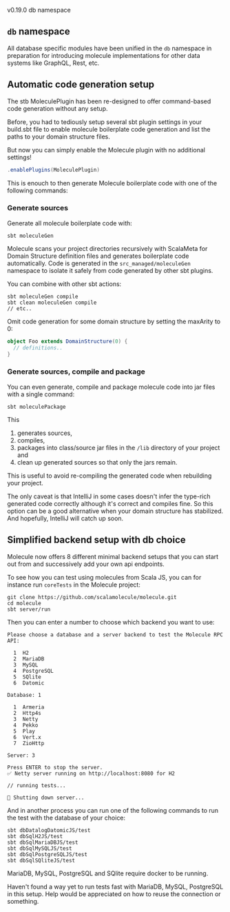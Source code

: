 v0.19.0 db namespace


## `db` namespace

All database specific modules have been unified in the `db` namespace in preparation for introducing
molecule implementations for other data systems like GraphQL, Rest, etc.


    
## Automatic code generation setup

The stb MoleculePlugin has been re-designed to offer command-based code generation without any setup.

Before, you had to tediously setup several sbt plugin settings in your build.sbt file to enable molecule boilerplate code generation and list the paths to your domain structure files.

But now you can simply enable the Molecule plugin with no additional settings!

```scala
.enablePlugins(MoleculePlugin)
```
This is enouch to then generate Molecule boilerplate code with one of the following commands:

### Generate sources

Generate all molecule boilerplate code with:
```
sbt moleculeGen
```

Molecule scans your project directories recursively with ScalaMeta for Domain Structure definition files and generates boilerplate code automatically. Code is generated in the `src_managed/moleculeGen` namespace to isolate it safely from code generated by other sbt plugins.

You can combine with other sbt actions:
```
sbt moleculeGen compile
sbt clean moleculeGen compile
// etc..
```

Omit code generation for some domain structure by setting the maxArity to 0:

```scala
object Foo extends DomainStructure(0) {
  // definitions..
}
```


### Generate sources, compile and package

You can even generate, compile and package molecule code into jar files with a single command: 
```
sbt moleculePackage
```
This 

1. generates sources, 
2. compiles,
3. packages into class/source jar files in the `/lib` directory of your project and 
4. clean up generated sources so that only the jars remain. 
 
This is useful to avoid re-compiling the generated code when rebuilding your project.

The only caveat is that IntelliJ in some cases doesn't infer the type-rich generated code correctly although it's correct and compiles fine. So this option can be a good alternative when your domain structure has stabilized. And hopefully, IntelliJ will catch up soon.


## Simplified backend setup with db choice

Molecule now offers 8 different minimal backend setups that you can start out from and successively add your own api endpoints.

To see how you can test using molecules from Scala JS, you can for instance run `coreTests` in the Molecule project:

```
git clone https://github.com/scalamolecule/molecule.git
cd molecule
sbt server/run
```
Then you can enter a number to choose which backend you want to use:
```
Please choose a database and a server backend to test the Molecule RPC API:

  1  H2
  2  MariaDB
  3  MySQL
  4  PostgreSQL
  5  SQlite
  6  Datomic

Database: 1

  1  Armeria
  2  Http4s
  3  Netty
  4  Pekko
  5  Play
  6  Vert.x
  7  ZioHttp

Server: 3

Press ENTER to stop the server.
✅ Netty server running on http://localhost:8080 for H2

// running tests...

🛑 Shutting down server...
```

And in another process you can run one of the following commands to run the test with the database of your choice:

```
sbt dbDatalogDatomicJS/test
sbt dbSqlH2JS/test
sbt dbSqlMariaDBJS/test
sbt dbSqlMySQLJS/test
sbt dbSqlPostgreSQLJS/test
sbt dbSqlSQliteJS/test
```
MariaDB, MySQL, PostgreSQL and SQlite require docker to be running. 


Haven't found a way yet to run tests fast with MariaDB, MySQL, PostgreSQL in this setup. 
Help would be appreciated on how to reuse the connection or something.